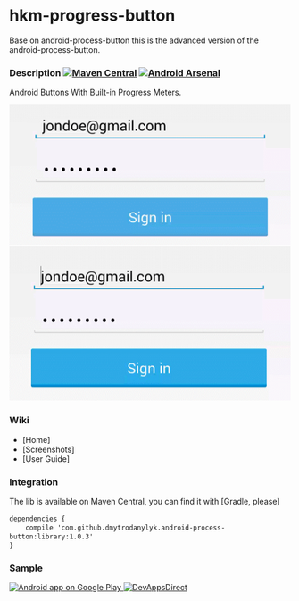# hkm-progress-button
Base on android-process-button this is the advanced version of the android-process-button.


### Description [![Maven Central](https://maven-badges.herokuapp.com/maven-central/com.github.dmytrodanylyk.android-process-button/library/badge.png?style=flat)](http://goo.gl/GydnKe) [![Android Arsenal](https://img.shields.io/badge/Android%20Arsenal-Android%20Process%20Button-brightgreen.svg?style=flat)](https://android-arsenal.com/details/1/367)

Android Buttons With Built-in Progress Meters.

![](screenshots/sample1_small1.gif)
![](screenshots/sample1_small2.gif)

### Wiki

- [Home]
- [Screenshots]
- [User Guide]

### Integration

The lib is available on Maven Central, you can find it with [Gradle, please]

```
dependencies {
    compile 'com.github.dmytrodanylyk.android-process-button:library:1.0.3'
}
```

### Sample

<a href="https://play.google.com/store/apps/details?id=com.dd.sample.processbutton">
  <img alt="Android app on Google Play"
       src="https://developer.android.com/images/brand/en_app_rgb_wo_45.png" />
</a>
<a href="https://play.google.com/store/apps/details?id=com.inappsquared.devappsdirect">
  <img alt="DevAppsDirect"
       src="http://www.inappsquared.com/img/icons/devappsdirect_icon.png" width="48" height="48" />
</a>
